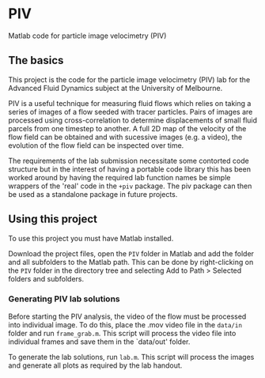 # PIV
Matlab code for particle image velocimetry (PIV)

## The basics
This project is the code for the particle image velocimetry (PIV) lab for the Advanced Fluid Dynamics subject at the University of Melbourne.

PIV is a useful technique for measuring fluid flows which relies on taking a series of images of a flow seeded with tracer particles. Pairs of images
are processed using cross-correlation to determine displacements of small fluid parcels from one timestep to another. A full 2D map of the velocity of 
the flow field can be obtained and with sucessive images (e.g. a video), the evolution of the flow field can be inspected over time.  

The requirements of the lab submission necessitate some contorted code structure but in the interest of having a portable code library this has been 
worked around by having the required lab function names be simple wrappers of the 'real' code in the `+piv` package. The piv package can then be 
used as a standalone package in future projects.

## Using this project
To use this project you must have Matlab installed.

Download the project files, open the `PIV` folder in Matlab and add the folder and all subfolders to the Matlab path. This can be done by right-clicking
on the `PIV` folder in the directory tree and selecting Add to Path > Selected folders and subfolders.

### Generating PIV lab solutions
Before starting the PIV analysis, the video of the flow must be processed into individual image. To do this, place the .mov video file in the `data/in` folder
and run `frame_grab.m`. This script will process the video file into individual frames and save them in the `data/out' folder.

To generate the lab solutions, run `lab.m`. This script will process the images and generate all plots as required by the lab handout.
